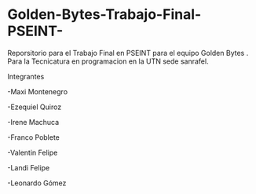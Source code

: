 # Golden-Bytes-Trabajo-Final-PSEINT-
Reporsitorio para el Trabajo Final en PSEINT para el equipo Golden Bytes . Para la Tecnicatura en programacion en la UTN sede sanrafel.

Integrantes

-Maxi Montenegro

-Ezequiel Quiroz

-Irene Machuca

-Franco Poblete

-Valentin Felipe

-Landi Felipe

-Leonardo Gómez
